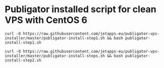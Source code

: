 # Publigator installed script for clean VPS with CentOS 6

```
curl -O https://raw.githubusercontent.com/jetapps-eu/publigator-vps-installer/master/publigator-install-step1.sh && bash publigator-install-step1.sh
```

```
curl -O https://raw.githubusercontent.com/jetapps-eu/publigator-vps-installer/master/publigator-install-steps.sh && bash publigator-install-step2.sh
```